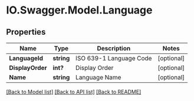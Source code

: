 # IO.Swagger.Model.Language
## Properties

Name | Type | Description | Notes
------------ | ------------- | ------------- | -------------
**LanguageId** | **string** | ISO 639-1 Language Code | [optional] 
**DisplayOrder** | **int?** | Display Order | [optional] 
**Name** | **string** | Language Name | [optional] 

[[Back to Model list]](../README.md#documentation-for-models) [[Back to API list]](../README.md#documentation-for-api-endpoints) [[Back to README]](../README.md)

